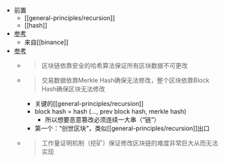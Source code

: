 - 前置
  - [[general-principles/recursion]]
  - [[hash]]
- [参考](https://academy.binance.com/en/articles/what-is-blockchain-and-how-does-it-work)
  - 来自[[binance]]
- [参考](https://www.liaoxuefeng.com/wiki/1207298049439968/1311929706479649)
    - > 区块链依靠安全的哈希算法保证所有区块数据不可更改
    - > 交易数据依靠Merkle Hash确保无法修改，整个区块依靠Block Hash确保区块无法修改
        - 关键的[[general-principles/recursion]]
        - block hash = hash (..., prev block hash, merkle hash)
          - 所以想要恶意篡改必须连续一大串（“链”）
        - 第一个：“创世区块”，类似[[general-principles/recursion]]出口
    - > 工作量证明机制（挖矿）保证修改区块链的难度非常巨大从而无法实现